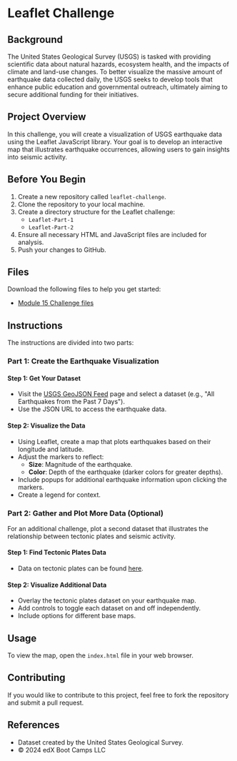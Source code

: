 # Leaflet Challenge

## Background

The United States Geological Survey (USGS) is tasked with providing scientific data about natural hazards, ecosystem health, and the impacts of climate and land-use changes. To better visualize the massive amount of earthquake data collected daily, the USGS seeks to develop tools that enhance public education and governmental outreach, ultimately aiming to secure additional funding for their initiatives.

## Project Overview

In this challenge, you will create a visualization of USGS earthquake data using the Leaflet JavaScript library. Your goal is to develop an interactive map that illustrates earthquake occurrences, allowing users to gain insights into seismic activity.

## Before You Begin

1. Create a new repository called `leaflet-challenge`. 
2. Clone the repository to your local machine.
3. Create a directory structure for the Leaflet challenge:
   - `Leaflet-Part-1`
   - `Leaflet-Part-2`
4. Ensure all necessary HTML and JavaScript files are included for analysis.
5. Push your changes to GitHub.

## Files

Download the following files to help you get started:

- [Module 15 Challenge files](link-to-files)

## Instructions

The instructions are divided into two parts:

### Part 1: Create the Earthquake Visualization

#### Step 1: Get Your Dataset

- Visit the [USGS GeoJSON Feed](https://earthquake.usgs.gov/earthquakes/feed/v1.0/summary/all_day.geojson) page and select a dataset (e.g., "All Earthquakes from the Past 7 Days").
- Use the JSON URL to access the earthquake data.

#### Step 2: Visualize the Data

- Using Leaflet, create a map that plots earthquakes based on their longitude and latitude.
- Adjust the markers to reflect:
  - **Size**: Magnitude of the earthquake.
  - **Color**: Depth of the earthquake (darker colors for greater depths).
- Include popups for additional earthquake information upon clicking the markers.
- Create a legend for context.

### Part 2: Gather and Plot More Data (Optional)

For an additional challenge, plot a second dataset that illustrates the relationship between tectonic plates and seismic activity.

#### Step 1: Find Tectonic Plates Data

- Data on tectonic plates can be found [here](https://github.com/fraxen/tectonicplates).

#### Step 2: Visualize Additional Data

- Overlay the tectonic plates dataset on your earthquake map.
- Add controls to toggle each dataset on and off independently.
- Include options for different base maps.

## Usage

To view the map, open the `index.html` file in your web browser.

## Contributing

If you would like to contribute to this project, feel free to fork the repository and submit a pull request.

## References

- Dataset created by the United States Geological Survey.
- © 2024 edX Boot Camps LLC
